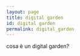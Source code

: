 ```yaml
---
layout: page
title: digital garden
id: digital garden
permalink: digital_garden
---
```


cosa è un digital garden?